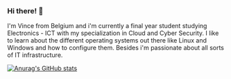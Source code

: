 ### Hi there! 👋

I'm Vince from Belgium and i'm currently a final year student studying Electronics - ICT with my specialization in Cloud and Cyber Security. I like to learn about the different operating systems out there like Linux and Windows and how to configure them. Besides i'm passionate about all sorts of IT infrastructure.

[![Anurag's GitHub stats](https://github-readme-stats.vercel.app/api?username=r0615711)](https://github.com/anuraghazra/github-readme-stats)
